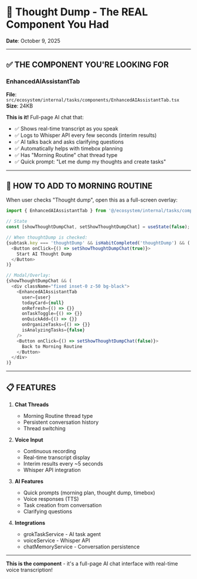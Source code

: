 # 🎤 Thought Dump - The REAL Component You Had

**Date**: October 9, 2025

---

## ✅ THE COMPONENT YOU'RE LOOKING FOR

### EnhancedAIAssistantTab
**File**: `src/ecosystem/internal/tasks/components/EnhancedAIAssistantTab.tsx`
**Size**: 24KB

**This is it!** Full-page AI chat that:
- ✅ Shows real-time transcript as you speak
- ✅ Logs to Whisper API every few seconds (interim results)
- ✅ AI talks back and asks clarifying questions
- ✅ Automatically helps with timebox planning
- ✅ Has "Morning Routine" chat thread type
- ✅ Quick prompt: "Let me dump my thoughts and create tasks"

---

## 🎯 HOW TO ADD TO MORNING ROUTINE

When user checks "Thought dump", open this as a full-screen overlay:

```typescript
import { EnhancedAIAssistantTab } from '@/ecosystem/internal/tasks/components/EnhancedAIAssistantTab';

// State
const [showThoughtDumpChat, setShowThoughtDumpChat] = useState(false);

// When thoughtDump is checked:
{subtask.key === 'thoughtDump' && isHabitCompleted('thoughtDump') && (
  <Button onClick={() => setShowThoughtDumpChat(true)}>
    Start AI Thought Dump
  </Button>
)}

// Modal/Overlay:
{showThoughtDumpChat && (
  <div className="fixed inset-0 z-50 bg-black">
    <EnhancedAIAssistantTab
      user={user}
      todayCard={null}
      onRefresh={() => {}}
      onTaskToggle={() => {}}
      onQuickAdd={() => {}}
      onOrganizeTasks={() => {}}
      isAnalyzingTasks={false}
    />
    <Button onClick={() => setShowThoughtDumpChat(false)}>
      Back to Morning Routine
    </Button>
  </div>
)}
```

---

## 📋 FEATURES

1. **Chat Threads**
   - Morning Routine thread type
   - Persistent conversation history
   - Thread switching

2. **Voice Input**
   - Continuous recording
   - Real-time transcript display
   - Interim results every ~5 seconds
   - Whisper API integration

3. **AI Features**
   - Quick prompts (morning plan, thought dump, timebox)
   - Voice responses (TTS)
   - Task creation from conversation
   - Clarifying questions

4. **Integrations**
   - grokTaskService - AI task agent
   - voiceService - Whisper API
   - chatMemoryService - Conversation persistence

---

**This is the component** - it's a full-page AI chat interface with real-time voice transcription!
